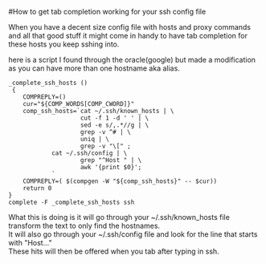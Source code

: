 #How to get tab completion working for your ssh config file

When you have a decent size config file with hosts and proxy commands and all that good stuff
it might come in handy to have tab completion for these hosts you keep sshing into.  

here is a script I found through the oracle(google) but made a modification as you can have
more than one hostname aka alias. 

```
_complete_ssh_hosts ()
 {
    COMPREPLY=()
    cur="${COMP_WORDS[COMP_CWORD]}"
    comp_ssh_hosts=`cat ~/.ssh/known_hosts | \
                    cut -f 1 -d ' ' | \
                    sed -e s/,.*//g | \
                    grep -v ^# | \
	                uniq | \
	                grep -v "\[" ;
            cat ~/.ssh/config | \
	                grep "^Host " | \
		            awk '{print $0}';
		    `
    COMPREPLY=( $(compgen -W "${comp_ssh_hosts}" -- $cur))
    return 0
}
complete -F _complete_ssh_hosts ssh
```

What this is doing is it will go through your ~/.ssh/known_hosts file transform the text to only find the hostnames.  
It will also go through your ~/.ssh/config file and look for the line that starts with "Host..."  
These hits will then be offered when you tab after typing in ssh.

